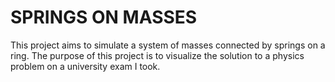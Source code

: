 # SPRINGS ON MASSES

This project aims to simulate a system of masses connected by springs on a ring. The purpose of this project is to visualize the solution to a physics problem on a university exam I took.
